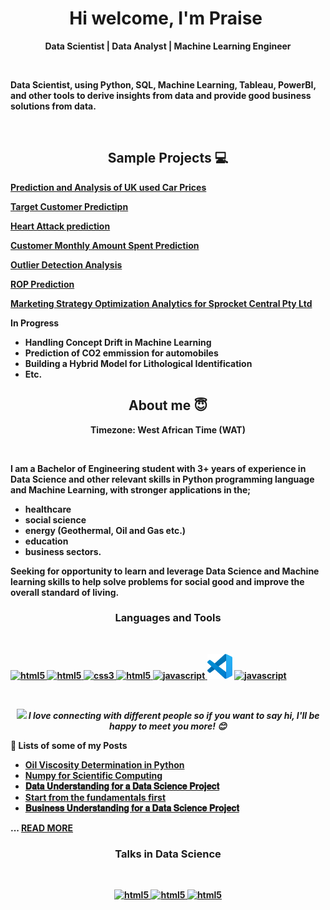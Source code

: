 <p>
  <h1 align="center"><b>Hi welcome, I'm Praise <img src="https://www.python.org/static/img/python-logo.png" alt="" width="100"></h1>
</p>
<p align="center">
Data Scientist | Data Analyst | Machine Learning Engineer
</p>
<br />

<p>Data Scientist, using Python, SQL, Machine Learning, Tableau, PowerBI, and other tools to derive insights from data and provide good business solutions from data.</p>
<br />

<h2 align="center">Sample Projects 💻</h2>

[Prediction and Analysis of UK used Car Prices](https://github.com/Ekeopara-Praise/UK_Car_Price_Analysis)

[Target Customer Predictipn](https://github.com/Ekeopara-Praise/Target_Customer_Prediction)

[Heart Attack prediction](https://github.com/Ekeopara-Praise/Heart_Attack_Prediction/blob/master/Heart_Attack_Prediction.ipynb)

[Customer Monthly Amount Spent Prediction](https://github.com/Ekeopara-Praise/Customer_MonthlyAmountSpent_Prediction)

[Outlier Detection Analysis](https://github.com/Ekeopara-Praise/Outlier_Handling_Analysis/blob/main/Outlier_Handling%20.ipynb)

[ROP Prediction](https://github.com/Ekeopara-Praise/Petroleum-Engineering/blob/master/ROP_Prediction_Praise.ipynb)

[Marketing Strategy Optimization Analytics for Sprocket Central Pty Ltd](https://github.com/Ekeopara-Praise/Data-Science-and-Analytics/blob/master/KPMG%20INTERNSHIP/TASK2-%20Data%20Insight/Data%20Analysis%20in%20Python.ipynb)

**In Progress**
* Handling Concept Drift in Machine Learning 
* Prediction of CO2 emmission for automobiles
* Building a Hybrid Model for Lithological Identification
* Etc.

<h2 align="center">About me 😇</h2>
<p align="center">
Timezone: West African Time (WAT)
</p>
<br />
<p>I am a Bachelor of Engineering student with 3+ years of experience in Data Science and other relevant skills in Python programming language and Machine Learning, with stronger applications in the;
  
* healthcare
* social science
* energy (Geothermal, Oil and Gas etc.)
* education
* business sectors.
  
Seeking for opportunity to learn and leverage Data Science and Machine learning skills
to help solve problems for social good and improve the overall standard of living.
  

<p>
<h3 align="center"> Languages and Tools</h3>
</p>
<br /> 
<p align="center">
  
  
<a href="https://www.w3.org/html/" target="_blank"> <img src="https://miro.medium.com/max/1200/1*sKKnSH3qcNK3EWR2QZ4loQ.png" alt="html5" width="100" height="40"/> </a>
<a href="https://www.w3.org/html/" target="_blank"> <img src="https://miro.medium.com/max/481/1*cxfqR8NAj8HGal8CVOZ7hg.png" alt="html5" width="100" height="40"/> </a>
<a href="https://www.w3schools.com/css/" target="_blank"> <img src="https://www.python.org/static/img/python-logo.png" alt="css3" width="100" height="80"/> </a>
<a href="https://www.w3.org/html/" target="_blank"> <img src="https://www.kindpng.com/picc/m/81-811458_jupyter-notebook-logo-hd-png-download.png" alt="html5" width="100" height="40"/> </a>
<a href="https://developer.mozilla.org/en-US/docs/Web/JavaScript" target="_blank"> <img src="https://seaborn.pydata.org/_static/logo-wide-lightbg.svg" alt="javascript" width="100" height="40"/> </a>
<img alt="Visual Studio Code" width="40px" src="https://raw.githubusercontent.com/github/explore/80688e429a7d4ef2fca1e82350fe8e3517d3494d/topics/visual-studio-code/visual-studio-code.png" />
<a href="https://developer.mozilla.org/en-US/docs/Web/JavaScript" target="_blank"> <img src="https://res.cloudinary.com/practicaldev/image/fetch/s--NrHD9yZu--/c_imagga_scale,f_auto,fl_progressive,h_900,q_auto,w_1600/https://dev-to-uploads.s3.amazonaws.com/i/mnfmccptgqtukhst1i5s.png" alt="javascript" width="100" height="40"/> </a>

   </p>
<br />
<p align="center">
<img src="https://media.giphy.com/media/LnQjpWaON8nhr21vNW/giphy.gif" width="60"> <em><b>I love connecting with different people</b> so if you want to say <b>hi, I'll be happy to meet you more!</b> 😊</em>
</p>


📕 **Lists of some of my Posts**

<!-- BLOG-POST-LIST:START -->
- [Oil Viscosity Determination in Python](https://www.linkedin.com/pulse/oil-viscosity-determination-python-praise-ekeopara/)
- [Numpy for Scientific Computing](https://www.linkedin.com/pulse/numpy-scientific-computing-praise-ekeopara/)
- [𝐃𝐚𝐭𝐚 𝐔𝐧𝐝𝐞𝐫𝐬𝐭𝐚𝐧𝐝𝐢𝐧𝐠 𝐟𝐨𝐫 𝐚 𝐃𝐚𝐭𝐚 𝐒𝐜𝐢𝐞𝐧𝐜𝐞 𝐏𝐫𝐨𝐣𝐞𝐜𝐭](https://www.linkedin.com/feed/update/urn:li:activity:6807649125526446081/)
- [Start from the fundamentals first](https://www.linkedin.com/feed/update/urn:li:activity:6793613798570786816/)
- [𝐁𝐮𝐬𝐢𝐧𝐞𝐬𝐬 𝐔𝐧𝐝𝐞𝐫𝐬𝐭𝐚𝐧𝐝𝐢𝐧𝐠 𝐟𝐨𝐫 𝐚 𝐃𝐚𝐭𝐚 𝐒𝐜𝐢𝐞𝐧𝐜𝐞 𝐏𝐫𝐨𝐣𝐞𝐜𝐭](https://www.linkedin.com/feed/update/urn:li:activity:6805837085442875392/)

... [READ MORE](https://www.linkedin.com/in/praiseekeopara)
<!-- BLOG-POST-LIST:END -->

<h3 align="center"> Talks in Data Science</h3>
</p>
<br />
<p align="center">
<a href="https://www.w3.org/html/" target="_blank"> <img src="https://media-exp1.licdn.com/dms/image/C4E22AQHaYzQSld7kCg/feedshare-shrink_2048_1536/0/1639463543407?e=1646265600&v=beta&t=1fFsDWQoVyDjUXbghzytbsz-Hq57-HQMKyd7y6PlIrg" alt="html5" width="500" height="500"/> </a>
<a href="https://www.w3.org/html/" target="_blank"> <img src="https://media-exp1.licdn.com/dms/image/C4D22AQEWG0TzQHjceg/feedshare-shrink_800/0/1626761565897?e=1646265600&v=beta&t=G7PlOOQmu_8le8Xb12bVIiPrN_FGxLBUNN5AEWNByc4" alt="html5" width="500" height="500"/> </a>
<a href="https://www.w3.org/html/" target="_blank"> <img src="https://media-exp1.licdn.com/dms/image/C4D22AQE9btb2kVRNtw/feedshare-shrink_800/0/1598796072736?e=1646265600&v=beta&t=RWbMh8cyauq2J2UtE4w44vO5LO4GQ_vVex_uf68R918" alt="html5" width="500" height="500"/> </a>
